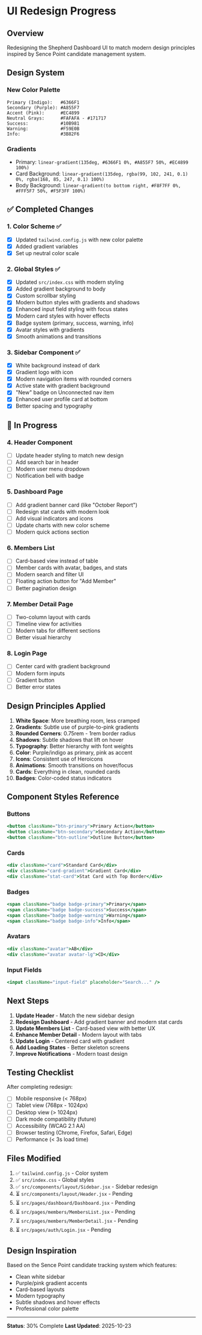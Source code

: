 # UI Redesign Progress

## Overview
Redesigning the Shepherd Dashboard UI to match modern design principles inspired by Sence Point candidate management system.

## Design System

### New Color Palette
```
Primary (Indigo):   #6366F1
Secondary (Purple): #A855F7
Accent (Pink):      #EC4899
Neutral Grays:      #FAFAFA - #171717
Success:            #10B981
Warning:            #F59E0B
Info:               #3B82F6
```

### Gradients
- Primary: `linear-gradient(135deg, #6366F1 0%, #A855F7 50%, #EC4899 100%)`
- Card Background: `linear-gradient(135deg, rgba(99, 102, 241, 0.1) 0%, rgba(168, 85, 247, 0.1) 100%)`
- Body Background: `linear-gradient(to bottom right, #F8F7FF 0%, #FFF5F7 50%, #F5F3FF 100%)`

## ✅ Completed Changes

### 1. Color Scheme ✅
- [x] Updated `tailwind.config.js` with new color palette
- [x] Added gradient variables
- [x] Set up neutral color scale

### 2. Global Styles ✅
- [x] Updated `src/index.css` with modern styling
- [x] Added gradient background to body
- [x] Custom scrollbar styling
- [x] Modern button styles with gradients and shadows
- [x] Enhanced input field styling with focus states
- [x] Modern card styles with hover effects
- [x] Badge system (primary, success, warning, info)
- [x] Avatar styles with gradients
- [x] Smooth animations and transitions

### 3. Sidebar Component ✅
- [x] White background instead of dark
- [x] Gradient logo with icon
- [x] Modern navigation items with rounded corners
- [x] Active state with gradient background
- [x] "New" badge on Unconnected nav item
- [x] Enhanced user profile card at bottom
- [x] Better spacing and typography

## 🚧 In Progress

### 4. Header Component
- [ ] Update header styling to match new design
- [ ] Add search bar in header
- [ ] Modern user menu dropdown
- [ ] Notification bell with badge

### 5. Dashboard Page
- [ ] Add gradient banner card (like "October Report")
- [ ] Redesign stat cards with modern look
- [ ] Add visual indicators and icons
- [ ] Update charts with new color scheme
- [ ] Modern quick actions section

### 6. Members List
- [ ] Card-based view instead of table
- [ ] Member cards with avatar, badges, and stats
- [ ] Modern search and filter UI
- [ ] Floating action button for "Add Member"
- [ ] Better pagination design

### 7. Member Detail Page
- [ ] Two-column layout with cards
- [ ] Timeline view for activities
- [ ] Modern tabs for different sections
- [ ] Better visual hierarchy

### 8. Login Page
- [ ] Center card with gradient background
- [ ] Modern form inputs
- [ ] Gradient button
- [ ] Better error states

## Design Principles Applied

1. **White Space**: More breathing room, less cramped
2. **Gradients**: Subtle use of purple-to-pink gradients
3. **Rounded Corners**: 0.75rem - 1rem border radius
4. **Shadows**: Subtle shadows that lift on hover
5. **Typography**: Better hierarchy with font weights
6. **Color**: Purple/indigo as primary, pink as accent
7. **Icons**: Consistent use of Heroicons
8. **Animations**: Smooth transitions on hover/focus
9. **Cards**: Everything in clean, rounded cards
10. **Badges**: Color-coded status indicators

## Component Styles Reference

### Buttons
```jsx
<button className="btn-primary">Primary Action</button>
<button className="btn-secondary">Secondary Action</button>
<button className="btn-outline">Outline Button</button>
```

### Cards
```jsx
<div className="card">Standard Card</div>
<div className="card-gradient">Gradient Card</div>
<div className="stat-card">Stat Card with Top Border</div>
```

### Badges
```jsx
<span className="badge badge-primary">Primary</span>
<span className="badge badge-success">Success</span>
<span className="badge badge-warning">Warning</span>
<span className="badge badge-info">Info</span>
```

### Avatars
```jsx
<div className="avatar">AB</div>
<div className="avatar avatar-lg">CD</div>
```

### Input Fields
```jsx
<input className="input-field" placeholder="Search..." />
```

## Next Steps

1. **Update Header** - Match the new sidebar design
2. **Redesign Dashboard** - Add gradient banner and modern stat cards
3. **Update Members List** - Card-based view with better UX
4. **Enhance Member Detail** - Modern layout with tabs
5. **Update Login** - Centered card with gradient
6. **Add Loading States** - Better skeleton screens
7. **Improve Notifications** - Modern toast design

## Testing Checklist

After completing redesign:
- [ ] Mobile responsive (< 768px)
- [ ] Tablet view (768px - 1024px)
- [ ] Desktop view (> 1024px)
- [ ] Dark mode compatibility (future)
- [ ] Accessibility (WCAG 2.1 AA)
- [ ] Browser testing (Chrome, Firefox, Safari, Edge)
- [ ] Performance (< 3s load time)

## Files Modified

1. ✅ `tailwind.config.js` - Color system
2. ✅ `src/index.css` - Global styles
3. ✅ `src/components/layout/Sidebar.jsx` - Sidebar redesign
4. ⏳ `src/components/layout/Header.jsx` - Pending
5. ⏳ `src/pages/dashboard/Dashboard.jsx` - Pending
6. ⏳ `src/pages/members/MembersList.jsx` - Pending
7. ⏳ `src/pages/members/MemberDetail.jsx` - Pending
8. ⏳ `src/pages/auth/Login.jsx` - Pending

## Design Inspiration

Based on the Sence Point candidate tracking system which features:
- Clean white sidebar
- Purple/pink gradient accents
- Card-based layouts
- Modern typography
- Subtle shadows and hover effects
- Professional color palette

---

**Status**: 30% Complete
**Last Updated**: 2025-10-23

